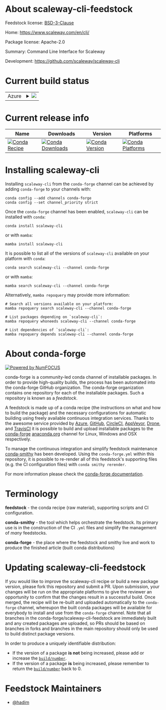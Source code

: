 About scaleway-cli-feedstock
============================

Feedstock license: [BSD-3-Clause](https://github.com/conda-forge/scaleway-cli-feedstock/blob/main/LICENSE.txt)

Home: https://www.scaleway.com/en/cli/

Package license: Apache-2.0

Summary: Command Line Interface for Scaleway

Development: https://github.com/scaleway/scaleway-cli

Current build status
====================


<table>
    
  <tr>
    <td>Azure</td>
    <td>
      <details>
        <summary>
          <a href="https://dev.azure.com/conda-forge/feedstock-builds/_build/latest?definitionId=24917&branchName=main">
            <img src="https://dev.azure.com/conda-forge/feedstock-builds/_apis/build/status/scaleway-cli-feedstock?branchName=main">
          </a>
        </summary>
        <table>
          <thead><tr><th>Variant</th><th>Status</th></tr></thead>
          <tbody><tr>
              <td>linux_64</td>
              <td>
                <a href="https://dev.azure.com/conda-forge/feedstock-builds/_build/latest?definitionId=24917&branchName=main">
                  <img src="https://dev.azure.com/conda-forge/feedstock-builds/_apis/build/status/scaleway-cli-feedstock?branchName=main&jobName=linux&configuration=linux%20linux_64_" alt="variant">
                </a>
              </td>
            </tr><tr>
              <td>osx_64</td>
              <td>
                <a href="https://dev.azure.com/conda-forge/feedstock-builds/_build/latest?definitionId=24917&branchName=main">
                  <img src="https://dev.azure.com/conda-forge/feedstock-builds/_apis/build/status/scaleway-cli-feedstock?branchName=main&jobName=osx&configuration=osx%20osx_64_" alt="variant">
                </a>
              </td>
            </tr>
          </tbody>
        </table>
      </details>
    </td>
  </tr>
</table>

Current release info
====================

| Name | Downloads | Version | Platforms |
| --- | --- | --- | --- |
| [![Conda Recipe](https://img.shields.io/badge/recipe-scaleway--cli-green.svg)](https://anaconda.org/conda-forge/scaleway-cli) | [![Conda Downloads](https://img.shields.io/conda/dn/conda-forge/scaleway-cli.svg)](https://anaconda.org/conda-forge/scaleway-cli) | [![Conda Version](https://img.shields.io/conda/vn/conda-forge/scaleway-cli.svg)](https://anaconda.org/conda-forge/scaleway-cli) | [![Conda Platforms](https://img.shields.io/conda/pn/conda-forge/scaleway-cli.svg)](https://anaconda.org/conda-forge/scaleway-cli) |

Installing scaleway-cli
=======================

Installing `scaleway-cli` from the `conda-forge` channel can be achieved by adding `conda-forge` to your channels with:

```
conda config --add channels conda-forge
conda config --set channel_priority strict
```

Once the `conda-forge` channel has been enabled, `scaleway-cli` can be installed with `conda`:

```
conda install scaleway-cli
```

or with `mamba`:

```
mamba install scaleway-cli
```

It is possible to list all of the versions of `scaleway-cli` available on your platform with `conda`:

```
conda search scaleway-cli --channel conda-forge
```

or with `mamba`:

```
mamba search scaleway-cli --channel conda-forge
```

Alternatively, `mamba repoquery` may provide more information:

```
# Search all versions available on your platform:
mamba repoquery search scaleway-cli --channel conda-forge

# List packages depending on `scaleway-cli`:
mamba repoquery whoneeds scaleway-cli --channel conda-forge

# List dependencies of `scaleway-cli`:
mamba repoquery depends scaleway-cli --channel conda-forge
```


About conda-forge
=================

[![Powered by
NumFOCUS](https://img.shields.io/badge/powered%20by-NumFOCUS-orange.svg?style=flat&colorA=E1523D&colorB=007D8A)](https://numfocus.org)

conda-forge is a community-led conda channel of installable packages.
In order to provide high-quality builds, the process has been automated into the
conda-forge GitHub organization. The conda-forge organization contains one repository
for each of the installable packages. Such a repository is known as a *feedstock*.

A feedstock is made up of a conda recipe (the instructions on what and how to build
the package) and the necessary configurations for automatic building using freely
available continuous integration services. Thanks to the awesome service provided by
[Azure](https://azure.microsoft.com/en-us/services/devops/), [GitHub](https://github.com/),
[CircleCI](https://circleci.com/), [AppVeyor](https://www.appveyor.com/),
[Drone](https://cloud.drone.io/welcome), and [TravisCI](https://travis-ci.com/)
it is possible to build and upload installable packages to the
[conda-forge](https://anaconda.org/conda-forge) [anaconda.org](https://anaconda.org/)
channel for Linux, Windows and OSX respectively.

To manage the continuous integration and simplify feedstock maintenance
[conda-smithy](https://github.com/conda-forge/conda-smithy) has been developed.
Using the ``conda-forge.yml`` within this repository, it is possible to re-render all of
this feedstock's supporting files (e.g. the CI configuration files) with ``conda smithy rerender``.

For more information please check the [conda-forge documentation](https://conda-forge.org/docs/).

Terminology
===========

**feedstock** - the conda recipe (raw material), supporting scripts and CI configuration.

**conda-smithy** - the tool which helps orchestrate the feedstock.
                   Its primary use is in the construction of the CI ``.yml`` files
                   and simplify the management of *many* feedstocks.

**conda-forge** - the place where the feedstock and smithy live and work to
                  produce the finished article (built conda distributions)


Updating scaleway-cli-feedstock
===============================

If you would like to improve the scaleway-cli recipe or build a new
package version, please fork this repository and submit a PR. Upon submission,
your changes will be run on the appropriate platforms to give the reviewer an
opportunity to confirm that the changes result in a successful build. Once
merged, the recipe will be re-built and uploaded automatically to the
`conda-forge` channel, whereupon the built conda packages will be available for
everybody to install and use from the `conda-forge` channel.
Note that all branches in the conda-forge/scaleway-cli-feedstock are
immediately built and any created packages are uploaded, so PRs should be based
on branches in forks and branches in the main repository should only be used to
build distinct package versions.

In order to produce a uniquely identifiable distribution:
 * If the version of a package **is not** being increased, please add or increase
   the [``build/number``](https://docs.conda.io/projects/conda-build/en/latest/resources/define-metadata.html#build-number-and-string).
 * If the version of a package **is** being increased, please remember to return
   the [``build/number``](https://docs.conda.io/projects/conda-build/en/latest/resources/define-metadata.html#build-number-and-string)
   back to 0.

Feedstock Maintainers
=====================

* [@hadim](https://github.com/hadim/)


